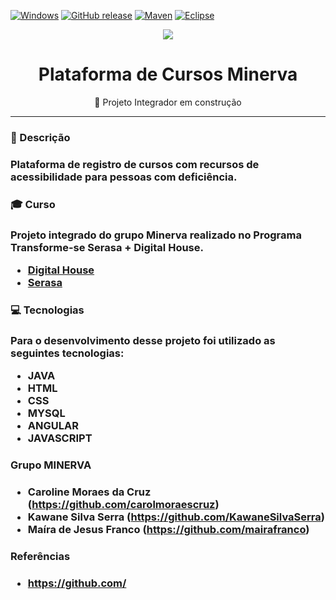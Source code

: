 [![Windows](https://svgshare.com/i/ZhY.svg)](https://svgshare.com/i/ZhY.svg)
[![GitHub release](https://img.shields.io/github/release/Naereen/StrapDown.js.svg)](https://GitHub.com/Naereen/StrapDown.js/releases/)
[![Maven](https://badgen.net/badge/icon/maven?icon=maven&label)](https://https://maven.apache.org/)
[![Eclipse](https://badgen.net/badge/icon/eclipse?icon=eclipse&label)](https://https://eclipse.org/)

<p align="center"> <img src = https://encrypted-tbn0.gstatic.com/images?q=tbn:ANd9GcQ0GnHthy15UfDpSBFSszDjXKOa14GsJfnNKgXOUv3pvFt0kWVVsmNshsK0iFFDUOEq-yI&usqp=CAU/> </p>


<h1 align="center"> Plataforma de Cursos Minerva </h1>
<p align="center">🚀 Projeto Integrador em construção </p>

<hr>

<h3> 🔖 Descrição <h3>
Plataforma de registro de cursos com recursos de acessibilidade para pessoas com deficiência.

<h3> 🎓 Curso <h3>
Projeto integrado do grupo Minerva realizado no Programa Transforme-se Serasa + Digital House.

- [Digital House](https://www.digitalhouse.com/br/)
- [Serasa](https://www.serasa.com.br/)

<h3> 💻 Tecnologias <h3>
Para o desenvolvimento desse projeto foi utilizado as seguintes tecnologias:

- JAVA
- HTML
- CSS
- MYSQL
- ANGULAR
- JAVASCRIPT

<h3> Grupo MINERVA <h3>

- Caroline Moraes da Cruz (https://github.com/carolmoraescruz)
- Kawane Silva Serra (https://github.com/KawaneSilvaSerra)
- Maíra de Jesus Franco (https://github.com/mairafranco)

<h3> Referências <h3>

* https://github.com/
